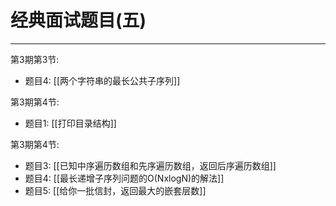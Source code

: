 # 经典面试题目(五)


---

第3期第3节:
- 题目4: [[两个字符串的最长公共子序列]] 

第3期第4节:
- 题目1: [[打印目录结构]]

第3期第4节:
- 题目3: [[已知中序遍历数组和先序遍历数组，返回后序遍历数组]]
- 题目4: [[最长递增子序列问题的O(NxlogN)的解法]]
- 题目5: [[给你一批信封，返回最大的嵌套层数]]